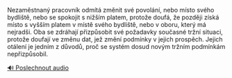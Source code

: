 
Nezaměstnaný pracovník odmítá změnit své povolání, nebo místo svého bydliště, nebo se spokojit s nižším platem, protože doufá, že později získá místo s vyšším platem v místě svého bydliště, nebo v oboru, který má nejradši. Oba se zdráhají přizpůsobit své požadavky současné tržní situaci, protože doufají ve změnu dat, jež změní podmínky v jejich prospěch. Jejich otálení je jedním z důvodů, proč se systém dosud novým tržním podmínkám nepřizpůsobil.

[🔊 Poslechnout audio](/data/7-paragraphs/audio/chapter_103/para_010-Nezamstnan-pracovnk-odmt-zmnit-sv-povoln.mp3)
